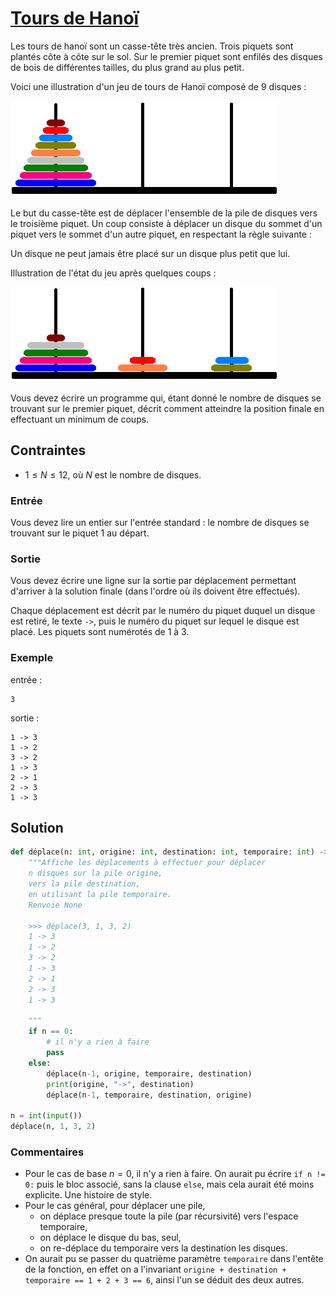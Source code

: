 # [Tours de Hanoï](http://www.france-ioi.org/algo/task.php?idChapter=513&idTask=516)



Les tours de hanoï sont un casse-tête très ancien. Trois piquets sont plantés côte à côte sur le sol. Sur le premier piquet sont enfilés des disques de bois de différentes tailles, du plus grand au plus petit.

Voici une illustration d'un jeu de tours de Hanoï composé de 9 disques :

![](tours_hanoi.png)

Le but du casse-tête est de déplacer l'ensemble de la pile de disques vers le troisième piquet. Un coup consiste à déplacer un disque du sommet d'un piquet vers le sommet d'un autre piquet, en respectant la règle suivante :

Un disque ne peut jamais être placé sur un disque plus petit que lui.

Illustration de l'état du jeu après quelques coups :

![](tours_hanoi2.png)

Vous devez écrire un programme qui, étant donné le nombre de disques se trouvant sur le premier piquet, décrit comment atteindre la position finale en effectuant un minimum de coups.

## Contraintes

* $1 \leqslant N \leqslant 12$, où $N$ est le nombre de disques.

### Entrée

Vous devez lire un entier sur l'entrée standard : le nombre de disques se trouvant sur le piquet 1 au départ.

### Sortie

Vous devez écrire une ligne sur la sortie par déplacement permettant d'arriver à la solution finale (dans l'ordre où ils doivent être effectués).

Chaque déplacement est décrit par le numéro du piquet duquel un disque est retiré, le texte ` -> `, puis le numéro du piquet sur lequel le disque est placé. Les piquets sont numérotés de 1 à 3.

### Exemple

entrée :

    3

sortie :

    1 -> 3
    1 -> 2
    3 -> 2
    1 -> 3
    2 -> 1
    2 -> 3
    1 -> 3

## Solution

```python
def déplace(n: int, origine: int, destination: int, temporaire: int) -> None:
    """Affiche les déplacements à effectuer pour déplacer
    n disques sur la pile origine,
    vers la pile destination,
    en utilisant la pile temporaire.
    Renvoie None

    >>> déplace(3, 1, 3, 2)
    1 -> 3
    1 -> 2
    3 -> 2
    1 -> 3
    2 -> 1
    2 -> 3
    1 -> 3

    """
    if n == 0:
        # il n'y a rien à faire
        pass
    else:
        déplace(n-1, origine, temporaire, destination)
        print(origine, "->", destination)
        déplace(n-1, temporaire, destination, origine)

n = int(input())
déplace(n, 1, 3, 2)
```

### Commentaires
* Pour le cas de base $n = 0$, il n'y a rien à faire. On aurait pu écrire `if n != 0:` puis le bloc associé, sans la clause `else`, mais cela aurait été moins explicite. Une histoire de style.
* Pour le cas général, pour déplacer une pile,
    * on déplace presque toute la pile (par récursivité) vers l'espace temporaire,
    * on déplace le disque du bas, seul,
    * on re-déplace du temporaire vers la destination les disques.
* On aurait pu se passer du quatrième paramètre `temporaire` dans l'entête de la fonction, en effet on a l'invariant `origine + destination + temporaire == 1 + 2 + 3 == 6`, ainsi l'un se déduit des deux autres.
